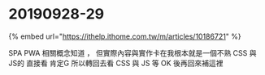 # 20190928-29

{% embed url="https://ithelp.ithome.com.tw/m/articles/10186721" %}

SPA PWA 相關概念知道 ， 但實際內容與實作卡在我根本就是一個不熟 CSS 與 JS的 直接看 肯定G 所以轉回去看 CSS 與 JS 等 OK 後再回來補這裡

